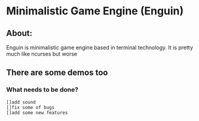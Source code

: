 # Minimalistic Game Engine (Enguin)

## About:
Enguin is minimalistic game engine based in terminal technology. It is pretty much like ncurses but worse

## There are some demos too

### What needs to be done?
    []add sound 
    []fix some of bugs
    []add some new features